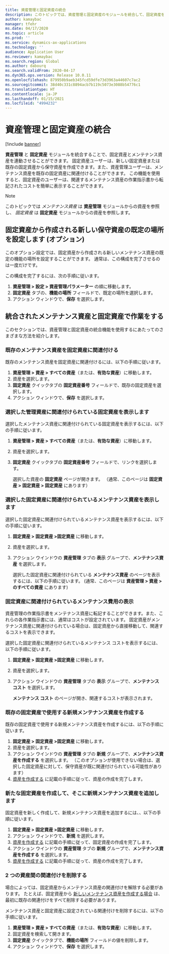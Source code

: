 ```yaml
---
title: 資産管理と固定資産の統合
description: このトピックでは、資産管理と固定資産のモジュールを統合して、固定資産を保守資産にリンクできるようにする方法について説明します。
author: kamaybac
manager: tfehr
ms.date: 04/17/2020
ms.topic: article
ms.prod: ''
ms.service: dynamics-ax-applications
ms.technology: ''
audience: Application User
ms.reviewer: kamaybac
ms.search.region: Global
ms.author: dabourq
ms.search.validFrom: 2020-04-17
ms.dyn365.ops.version: Release 10.0.11
ms.openlocfilehash: 879950b9aeb345fcd59dfe73d3963a44607c7ac2
ms.sourcegitcommit: 38d40c331c8894acb7b119c5073e3088b54776c1
ms.translationtype: HT
ms.contentlocale: ja-JP
ms.lasthandoff: 01/15/2021
ms.locfileid: "4994232"
---
```

# <a name="integrate-asset-management-with-fixed-assets"></a>資産管理と固定資産の統合

[!include [banner](../../includes/banner.md)]

**資産管理** と **固定資産** モジュールを統合することで、固定資産とメンテナンス資産を連動させることができます。 固定資産ユーザーは、新しい固定資産または既存の固定資産から保守資産を作成できます。また、資産管理ユーザーは、メンテナンス資産を既存の固定資産に関連付けることができます。 この機能を使用すると、固定資産のユーザーは、関連するメンテナンス資産の作業指示書から転記されたコストを簡単に表示することができます。

> [!NOTE]
> このトピックでは *メンテナンス資産* は **資産管理** モジュールからの資産を参照し、 *固定資産* は **固定資産** モジュールからの資産を参照します。

## <a name="set-a-default-location-for-new-maintenance-assets-that-are-created-from-fixed-assets-optional"></a>固定資産から作成される新しい保守資産の既定の場所を設定します (オプション)

このオプション設定では、固定資産から作成される新しいメンテナンス資産の既定の機能の場所を設定することができます。 通常は、この構成を完了させるのは一度だけです。

この構成を完了するには、次の手順に従います。

1. **資産管理 \> 設定 \> 資産管理パラメーター** の順に移動します。
1. **固定資産** タブの、**機能の場所** フィールドで、既定の場所を選択します。
1. アクション ウィンドウで、**保存** を選択します。

## <a name="work-with-integrated-maintenance-assets-and-fixed-assets"></a>統合されたメンテナンス資産と固定資産で作業をする

このセクションでは、資産管理と固定資産の統合機能を使用するにあたってのさまざまな方法を紹介します。

### <a name="associate-an-existing-maintenance-asset-with-a-fixed-asset"></a>既存のメンテナンス資産を固定資産に関連付ける

既存のメンテナンス資産を固定資産に関連付けるには、以下の手順に従います。

1. **資産管理 \> 資産 \> すべての資産**（または、**有効な資産**）に移動します。
1. 資産を選択します。
1. **固定資産**  クイックタブの **固定資産番号** フィールドで、既存の固定資産を選択します。
1. アクション ウィンドウで、**保存** を選択します。

### <a name="view-the-fixed-asset-that-is-associated-with-a-selected-maintenance-asset"></a>選択した管理資産に関連付けられている固定資産を表示します

選択したメンテナンス資産に関連付けられている固定資産を表示するには、以下の手順に従います。

1. **資産管理 \> 資産 \> すべての資産**（または、**有効な資産**）に移動します。
1. 資産を選択します。
1. **固定資産**  クイックタブの **固定資産番号** フィールドで、リンクを選択します。

    選択した資産の **固定資産** ページが開きます。 （通常、このページは **固定資産 \> 固定資産 \> 固定資産** にあります）

### <a name="view-the-maintenance-asset-that-is-associated-with-a-selected-fixed-asset"></a>選択した固定資産に関連付けられているメンテナンス資産を表示します

選択した固定資産に関連付けられているメンテナンス資産を表示するには、以下の手順に従います。

1. **固定資産 \> 固定資産 \>固定資産** に移動します。
1. 資産を選択します。
1. アクション ウインドウの **資産管理** タブの **表示** グループで、**メンテナンス資産** を選択します。

    選択した固定資産に関連付けられている **メンテナンス資産** のページを表示するには、以下の手順に従います。 (通常、このページは **資産管理 \> 資産 \> のすべての資産** にあります)

### <a name="view-maintenance-costs-that-are-associated-with-a-fixed-asset"></a>固定資産に関連付けられているメンテナンス費用の表示

資産管理の作業指示書をメンテナンス資産に転記することができます。また、これらの各作業指示書には、通常はコストが設定されています。 固定資産がメンテナンス資産に関連付けられている場合は、固定資産から直接移動して、関連するコストを表示できます。

選択した固定資産に関連付けられているメンテナンス コストを表示するには、以下の手順に従います。

1. **固定資産 \> 固定資産 \>固定資産** に移動します。
1. 資産を選択します。
1. アクション ウインドウの **資産管理** タブの **表示** グループで、**メンテナンス コスト** を選択します。

    **メンテナンス コスト** のページが開き、関連するコストが表示されます。

### <a name="create-a-new-maintenance-asset-for-an-existing-fixed-asset"></a><a name="new-maintenance-from-fixed"></a>既存の固定資産で使用する新規メンテナンス資産を作成する

既存の固定資産で使用する新規メンテナンス資産を作成するには、以下の手順に従います。

1. **固定資産 \> 固定資産 \>固定資産** に移動します。
1. 資産を選択します。
1. アクション ウインドウの **資産管理** タブの **新規** グループで、**メンテナンス資産を作成する** を選択します。 （このオプションが使用できない場合は、選択した固定資産に対して、保守資産が既に関連付けられている可能性があります）
1. [資産を作成する](../objects/create-an-object.md) に記載の手順に従って、資産の作成を完了します。

### <a name="create-a-new-fixed-asset-and-add-a-new-maintenance-asset-for-it"></a>新たな固定資産を作成して、そこに新規メンテナンス資産を追加します

固定資産を新しく作成して、新規メンテナンス資産を追加するには、、以下の手順に従います。

1. **固定資産 \> 固定資産 \>固定資産** に移動します。
1. アクション ウィンドウで、**新規** を選択します。
1. [資産を作成する](../../../finance/fixed-assets/tasks/create-fixed-asset.md) に記載の手順に従って、固定資産の作成を完了します。
1. アクション ウインドウの **資産管理** タブの **新規** グループで、**メンテナンス資産を作成する** を選択します。
1. [資産を作成する](../objects/create-an-object.md) に記載の手順に従って、資産の作成を完了します。

### <a name="remove-the-association-between-two-assets"></a>2 つの資産間の関連付けを削除する

場合によっては、固定資産からメンテナンス資産の関連付けを解除する必要があります。 たとえば、固定資産から [新しいメンテナンス資産を作成する場合](#new-maintenance-from-fixed) は、最初に既存の関連付けをすべて削除する必要があります。

メンテナンス資産と固定資産に設定されている関連付けを削除するには、以下の手順に従います。

1. **資産管理 \> 資産 \> すべての資産**（または、**有効な資産**）に移動します。
1. 固定資産を検索して開きます。
1. **固定資産** クイックタブで、**機能の場所** フィールドの値を削除します。
1. アクション ウィンドウで、**保存** を選択します。
